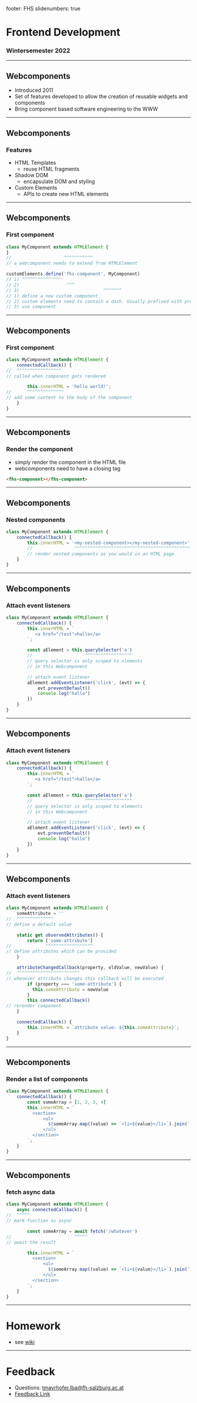 footer: FHS
slidenumbers: true

# Frontend Development

### Wintersemester 2022

---

## Webcomponents

- Introduced 2011
- Set of features developed to allow the creation of reusable widgets and components
- Bring component based software engineering to the WWW

---

## Webcomponents
### Features

- HTML Templates
  - reuse HTML fragments
- Shadow DOM 
  - encapsulate DOM and styling
- Custom Elements
  - APIs to create new HTML elements

---

## Webcomponents
### First component

```js
class MyComponent extends HTMLElement {
}
//                    ^^^^^^^^^^^
// a webcomponent needs to extend from HTMLElement

customElements.define('fhs-component', MyComponent)
// 1) ^^^^^^^^^^^^^^^
// 2)                  ^^^
// 3)                                ^^^^^^^
// 1) define a new custom component
// 2) custom elements need to contain a dash. Usually prefixed with project name
// 3) use component
```

---

## Webcomponents
### First component

```js
class MyComponent extends HTMLElement {
    connectedCallback() {
//  ^^^^^^^^^^^^^^^^^
// called when component gets rendered

        this.innerHTML = 'hello world!';
//      ^^^^^^^^^^^^^^
// add some content to the body of the component
    }
}
```

---

## Webcomponents
### Render the component

- simply render the component in the HTML file
- webcomponents need to have a closing tag

```html
<fhs-component></fhs-component>
```

---

## Webcomponents
### Nested components

```js
class MyComponent extends HTMLElement {
    connectedCallback() {
        this.innerHTML = '<my-nested-component></my-nested-component>';
        //                ^^^^^^^^^^^^^^^^^^^^^^^^^^^^^^^^^^^^^^^^^^^^
        // render nested components as you would in an HTML page
    }
}
```

---

## Webcomponents
### Attach event listeners

```js
class MyComponent extends HTMLElement {
    connectedCallback() {
        this.innerHTML = `
           <a href="/test">hallo</a>
        `;

        const aElement = this.querySelector('a')
        //                    ^^^^^^^^^^^^^^^^^^
        // query selector is only scoped to elements
        // in this Webcomponent

        // attach event listener
        aElement.addEventListener('click', (evt) => {
            evt.preventDefault()
            console.log("hallo")
        })
    }
}
```

---

## Webcomponents
### Attach event listeners

```js
class MyComponent extends HTMLElement {
    connectedCallback() {
        this.innerHTML = `
           <a href="/test">hallo</a>
        `;

        const aElement = this.querySelector('a')
        //                    ^^^^^^^^^^^^^^^^^^
        // query selector is only scoped to elements
        // in this Webcomponent

        // attach event listener
        aElement.addEventListener('click', (evt) => {
            evt.preventDefault()
            console.log("hallo")
        })
    }
}
```

---

## Webcomponents
### Attach event listeners


```js
class MyComponent extends HTMLElement {
    someAttribute = ''
//  ^^^^^^^^^^^^^^
// define a default value

    static get observedAttributes() {
        return ['some-attribute']
//             ^^^^^^^^^^^^^^^^^^
// define attributes which can be provided
    }

    attributeChangedCallback(property, oldValue, newValue) {
//  ^^^^^^^^^^^^^^^^^^^^^^^^
// whenever attribute changes this callback will be executed
        if (property === 'some-attribute') {
          this.someAttribute = newValue
        }
        this.connectedCallback()
// rerender component
    }

    connectedCallback() {
        this.innerHTML = `attribute value: ${this.someAttribute}`;
    }
}
```

---

## Webcomponents
### Render a list of components

```js
class MyComponent extends HTMLElement {
    connectedCallback() {
        const someArray = [1, 2, 3, 4]
        this.innerHTML = `
          <section>
              <ul>
                ${someArray.map((value) => `<li>${value}</li>`).join('')}
              </ul>
          </section>
        `;
    }
}
```

---

## Webcomponents
### fetch async data

```js
class MyComponent extends HTMLElement {
    async connectedCallback() {
//  ^^^^^
// mark function as async

        const someArray = await fetch('/whatever')
//                        ^^^^^
// await the result 

        this.innerHTML = `
          <section>
              <ul>
                ${someArray.map((value) => `<li>${value}</li>`).join('')}
              </ul>
          </section>
        `;
    }
}
```

---

# Homework

- see [wiki](https://wiki.mediacube.at/wiki/index.php?title=Frontend_Development_-_WS_2022#Donnerstag_21._Dezember_2022_-_Thomas_Mayrhofer)

---

# Feedback

- Questions: tmayrhofer.lba@fh-salzburg.ac.at
- [Feedback Link](https://s.surveyplanet.com/x1ibwm85)

[^1]: https://blog.pshrmn.com/how-single-page-applications-work/

[^2]: https://www.bloomreach.com/en/blog/2018/07/what-is-a-single-page-application.html#whatssingle-page-application

[^3]: html and render are non-standard function and needs to be added to your code
